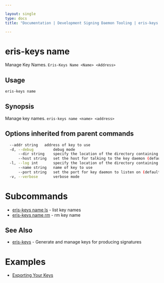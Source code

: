 ```yaml
---

layout: single
type: docs
title: "Documentation | Development Signing Daemon Tooling | eris-keys name"

---
```


# eris-keys name

Manage Key Names. `Eris-Keys Name <Name> <Address>`

## Usage

```bash
eris-keys name
```

## Synopsis

Manage key names. `eris-keys name <name> <address>`




## Options inherited from parent commands

```bash
  --addr string   address of key to use
  -d, --debug         debug mode
      --dir string    specify the location of the directory containing key files (default "/home/coda/.eris/keys")
      --host string   set the host for talking to the key daemon (default "localhost")
  -l, --log int       specify the location of the directory containing key files
      --name string   name of key to use
      --port string   set the port for key daemon to listen on (default "4767")
  -v, --verbose       verbose mode
```

# Subcommands

* [eris-keys name ls](/docs/documentation/keys/0.12.0-rc3/eris-keys_name_ls/) - list key names
* [eris-keys name rm](/docs/documentation/keys/0.12.0-rc3/eris-keys_name_rm/) - rm key name


## See Also

* [eris-keys](/docs/documentation/keys/0.12.0-rc3/eris-keys/) - Generate and manage keys for producing signatures




# Examples

* [Exporting Your Keys](/docs/documentation/keys/0.12.0-rc3/examples/exporting_your_keys/)



